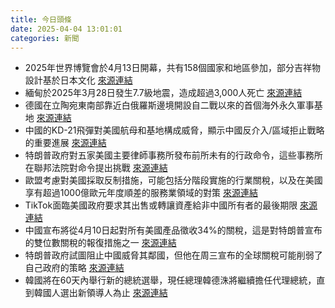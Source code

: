 ```yaml
---
title: 今日頭條
date: 2025-04-04 13:01:01
categories: 新聞            
---
```

- 2025年世界博覽會於4月13日開幕，共有158個國家和地區參加，部分吉祥物設計基於日本文化 [來源連結](https://www.japantimes.co.jp/news/2025/04/04/japan/society/expo-mascot/)
- 緬甸於2025年3月28日發生7.7級地震，造成超過3,000人死亡 [來源連結](https://asiatimes.com/2025/04/myanmars-junta-exploiting-earthquake-to-shore-up-control/)
- 德國在立陶宛東南部靠近白俄羅斯邊境開設自二戰以來的首個海外永久軍事基地 [來源連結](https://asiatimes.com/2025/04/germanys-lithuanian-base-complicates-grand-us-russia-deal/)
- 中國的KD-21飛彈對美國航母和基地構成威脅，顯示中國反介入/區域拒止戰略的重要進展 [來源連結](https://asiatimes.com/2025/04/chinas-kd-21-missile-puts-us-carriers-and-bases-at-range/)
- 特朗普政府對五家美國主要律師事務所發布前所未有的行政命令，這些事務所在聯邦法院對命令提出挑戰 [來源連結](https://www.theguardian.com/commentisfree/2025/apr/04/trump-attacks-law-firms)
- 歐盟考慮對美國採取反制措施，可能包括分階段實施的行業關稅，以及在美國享有超過1000億歐元年度順差的服務業領域的對策 [來源連結](https://www.theguardian.com/commentisfree/2025/apr/04/far-right-europe-trump-tariffs)
- TikTok面臨美國政府要求其出售或轉讓資產給非中國所有者的最後期限 [來源連結](https://www.theguardian.com/technology/2025/apr/04/tiktok-ban-deadline-trump-proposals)
- 中國宣布將從4月10日起對所有美國產品徵收34%的關稅，這是對特朗普宣布的雙位數關稅的報復措施之一 [來源連結](https://www.thehindu.com/news/international/china-imposes-a-34-tariff-on-imports-of-all-us-products-starting-april-10/article69412388.ece)
- 特朗普政府試圖阻止中國威脅其鄰國，但他在周三宣布的全球關稅可能削弱了自己政府的策略 [來源連結](https://www.japantimes.co.jp/news/2025/04/04/world/politics/trump-tariffs-china-strategy-undercut/)
- 韓國將在60天內舉行新的總統選舉，現任總理韓德洙將繼續擔任代理總統，直到韓國人選出新領導人為止 [來源連結](https://www.theguardian.com/world/2025/apr/04/south-korea-president-yoon-suk-yeol-impeachment-verdict-results-removal)



